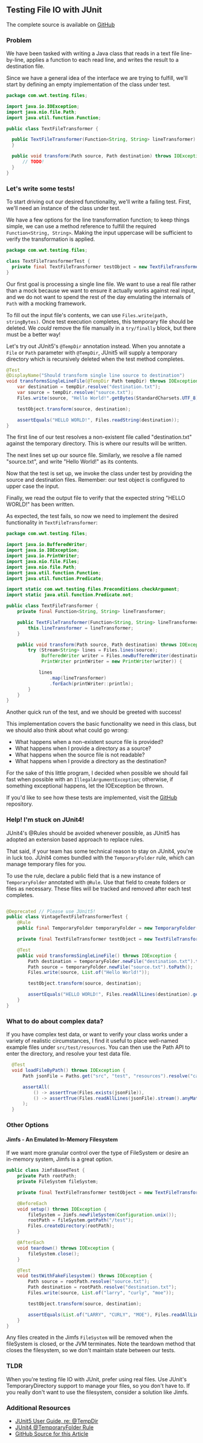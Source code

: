 ## Testing File IO with JUnit

The complete source is available on [GitHub](https://github.com/wwt/testing-file-io-junit)

### Problem

We have been tasked with writing a Java class that reads in a text file line-by-line, applies a function to each read line,
and writes the result to a destination file.

Since we have a general idea of the interface we are trying to fulfill, we'll start by defining an empty implementation
of the class under test.
```java
package com.wwt.testing.files;

import java.io.IOException;
import java.nio.file.Path;
import java.util.function.Function;

public class TextFileTransformer {

  public TextFileTransformer(Function<String, String> lineTransformer) {
  }

  public void transform(Path source, Path destination) throws IOException {
      // TODO!
  }
}
```

### Let's write some tests!

To start driving out our desired functionality, we'll write a failing test. First, we'll need an instance of
the class under test.

We have a few options for the line transformation function; to keep things simple, we can use 
a method reference to fulfill the required `Function<String, String>`. Making the input uppercase will be sufficient to 
verify the transformation is applied.

```java
package com.wwt.testing.files;

class TextFileTransformerTest {
  private final TextFileTransformer testObject = new TextFileTransformer(String::toUpperCase);
}
```

Our first goal is processing a single line file. We want to use a real file rather than a mock 
because we want to ensure it actually works against real input, and we do not want to spend the rest of the 
day emulating the internals of `Path` with a mocking framework.

To fill out the input file's contents, we can use `Files.write(path, stringBytes)`. Once test execution completes, this 
temporary file should be deleted. We _could_ remove the file manually in a `try/finally` block, but there must be a better way!

Let's try out JUnit5's `@TempDir` annotation instead. When you annotate a `File` or `Path` parameter with `@TempDir`, 
JUnit5 will supply a temporary directory which is recursively deleted when the test method completes. 

```java
@Test
@DisplayName("Should transform single line source to destination")
void transformsSingleLineFile(@TempDir Path tempDir) throws IOException {
    var destination = tempDir.resolve("destination.txt");
    var source = tempDir.resolve("source.txt");
    Files.write(source, "Hello World!".getBytes(StandardCharsets.UTF_8));

    testObject.transform(source, destination);

    assertEquals("HELLO WORLD!", Files.readString(destination));
}
```

The first line of our test resolves a non-existent file called "destination.txt" against the temporary
directory. This is where our results will be written.

The next lines set up our source file. Similarly, we resolve a file named "source.txt", and write "Hello World!" as its 
contents.

Now that the test is set up, we invoke the class under test by providing the source and destination files. Remember: our 
test object is configured to upper case the input. 

Finally, we read the output file to verify that the expected string "HELLO WORLD!" has been written. 

As expected, the test fails, so now we need to implement the desired functionality in `TextFileTransformer`:

```java
package com.wwt.testing.files;

import java.io.BufferedWriter;
import java.io.IOException;
import java.io.PrintWriter;
import java.nio.file.Files;
import java.nio.file.Path;
import java.util.function.Function;
import java.util.function.Predicate;

import static com.wwt.testing.files.Preconditions.checkArgument;
import static java.util.function.Predicate.not;

public class TextFileTransformer {
    private final Function<String, String> lineTransformer;

    public TextFileTransformer(Function<String, String> lineTransformer) {
        this.lineTransformer = lineTransformer;
    }

    public void transform(Path source, Path destination) throws IOException {
        try (Stream<String> lines = Files.lines(source);
             BufferedWriter writer = Files.newBufferedWriter(destination);
             PrintWriter printWriter = new PrintWriter(writer)) {

            lines
                .map(lineTransformer)
                .forEach(printWriter::println);
        }
    }
}
```
Another quick run of the test, and we should be greeted with success!

This implementation covers the basic functionality we need in this class, but we should also think about what could go 
wrong:
- What happens when a non-existent source file is provided?
- What happens when I provide a directory as a source?
- What happens when the source file is not readable?
- What happens when I provide a directory as the destination?

For the sake of this little program, I decided when possible we should fail fast when possible with
an `IllegalArgumentException`; otherwise, if something exceptional happens, let the IOException be thrown.

If you'd like to see how these tests are implemented, visit the [GitHub](https://github.com/wwt/testing-file-io-junit) repository.

### Help! I'm stuck on JUnit4!

JUnit4's @Rules should be avoided whenever possible, as JUnit5 has adopted an extension based approach to replace rules.

That said, if your team has some technical reason to stay on JUnit4, you're in luck too. JUnit4 comes bundled with
the `TemporaryFolder` rule, which can manage temporary files for you.

To use the rule, declare a public field that is a new instance of `TemporaryFolder` annotated with `@Rule`. Use that field
to create folders or files as necessary. These files will be tracked and removed after each test completes.

```java

@Deprecated // Please use JUnit5!
public class VintageTextFileTransformerTest {
    @Rule
    public final TemporaryFolder temporaryFolder = new TemporaryFolder();

    private final TextFileTransformer testObject = new TextFileTransformer(String::toUpperCase);

    @Test
    public void transformsSingleLineFile() throws IOException {
        Path destination = temporaryFolder.newFile("destination.txt").toPath();
        Path source = temporaryFolder.newFile("source.txt").toPath();
        Files.write(source, List.of("Hello World!"));

        testObject.transform(source, destination);

        assertEquals("HELLO WORLD!", Files.readAllLines(destination).get(0));
    }
}
```
### What to do about complex data?

If you have complex test data, or want to verify your class works under a variety of realistic circumstances, I find it
useful to place well-named example files under `src/test/resources`. You can then use the Path API to enter the directory,
and resolve your test data file.

```java
  @Test
  void loadFileByPath() throws IOException {
      Path jsonFile = Paths.get("src", "test", "resources").resolve("canned-data.json");

      assertAll(
          () -> assertTrue(Files.exists(jsonFile)),
          () -> assertTrue(Files.readAllLines(jsonFile).stream().anyMatch(line -> line.contains("Bobby")))
      );
  }
```

### Other Options

#### Jimfs - An Emulated In-Memory Filesystem

If we want more granular control over the type of FileSystem or desire an in-memory system, Jimfs is a great option.

```java
public class JimfsBasedTest {
    private Path rootPath;
    private FileSystem fileSystem;

    private final TextFileTransformer testObject = new TextFileTransformer(String::toUpperCase);

    @BeforeEach
    void setup() throws IOException {
        fileSystem = Jimfs.newFileSystem(Configuration.unix());
        rootPath = fileSystem.getPath("/test");
        Files.createDirectory(rootPath);
    }

    @AfterEach
    void teardown() throws IOException {
        fileSystem.close();
    }

    @Test
    void testWithFakeFilesystem() throws IOException {
        Path source = rootPath.resolve("source.txt");
        Path destination = rootPath.resolve("destination.txt");
        Files.write(source, List.of("larry", "curly", "moe"));

        testObject.transform(source, destination);

        assertEquals(List.of("LARRY", "CURLY", "MOE"), Files.readAllLines(destination));
    }
}
```

Any files created in the Jimfs `FileSystem` will be removed when the fileSystem is closed, or the JVM terminates. Note
the teardown method that closes the filesystem, so we don't maintain state between our tests.


### TLDR

When you're testing file IO with JUnit, prefer using real files. Use JUnit's TemporaryDirectory support to manage your
files, so you don't have to. If you really don't want to use the filesystem, consider a solution like Jimfs. 

### Additional Resources
- [JUnit5 User Guide, re: @TempDir](https://junit.org/junit5/docs/current/user-guide/#writing-tests-built-in-extensions-TempDirectory)
- [JUnit4 @TemporaryFolder Rule](https://junit.org/junit4/javadoc/4.13/org/junit/rules/TemporaryFolder.html)
- [GitHub Source for this Article](https://github.com/wwt/testing-file-io-junit)